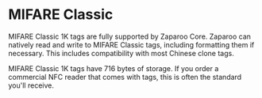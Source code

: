 # MIFARE Classic

MIFARE Classic 1K tags are fully supported by Zaparoo Core. Zaparoo can natively read and write to MIFARE Classic tags, including formatting them if necessary. This includes compatibility with most Chinese clone tags.

MIFARE Classic 1K tags have 716 bytes of storage. If you order a commercial NFC reader that comes with tags, this is often the standard you'll receive.
